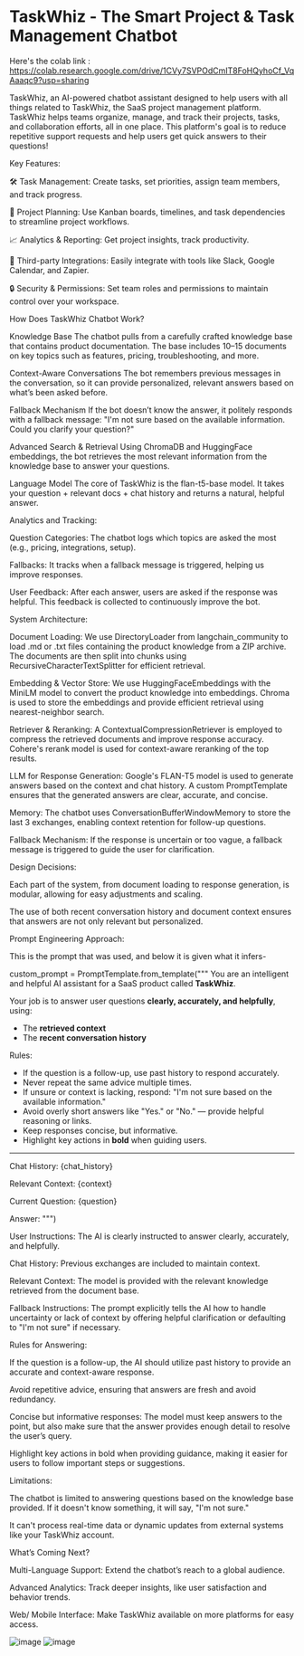 # TaskWhiz - The Smart Project & Task Management Chatbot

Here's the colab link : https://colab.research.google.com/drive/1CVy7SVPOdCmIT8FoHQyhoCf_VqAaaqc9?usp=sharing

TaskWhiz, an AI-powered chatbot assistant designed to help users with all things related to TaskWhiz, the SaaS project management platform. TaskWhiz helps teams organize, manage, and track their projects, tasks, and collaboration efforts, all in one place. This platform's goal is to reduce repetitive support requests and help users get quick answers to their questions!

Key Features:

🛠️ Task Management: Create tasks, set priorities, assign team members, and track progress.

📅 Project Planning: Use Kanban boards, timelines, and task dependencies to streamline project workflows.

📈 Analytics & Reporting: Get project insights, track productivity.

🔌 Third-party Integrations: Easily integrate with tools like Slack, Google Calendar, and Zapier.

🔒 Security & Permissions: Set team roles and permissions to maintain control over your workspace.


How Does TaskWhiz Chatbot Work?

Knowledge Base
The chatbot pulls from a carefully crafted knowledge base that contains product documentation. The base includes 10–15 documents on key topics such as features, pricing, troubleshooting, and more.

Context-Aware Conversations
The bot remembers previous messages in the conversation, so it can provide personalized, relevant answers based on what’s been asked before.

Fallback Mechanism
If the bot doesn’t know the answer, it politely responds with a fallback message: "I'm not sure based on the available information. Could you clarify your question?"

Advanced Search & Retrieval
Using ChromaDB and HuggingFace embeddings, the bot retrieves the most relevant information from the knowledge base to answer your questions.


Language Model
The core of TaskWhiz is the flan-t5-base model. It takes your question + relevant docs + chat history and returns a natural, helpful answer.


Analytics and Tracking:

Question Categories: The chatbot logs which topics are asked the most (e.g., pricing, integrations, setup).

Fallbacks: It tracks when a fallback message is triggered, helping us improve responses.

User Feedback: After each answer, users are asked if the response was helpful. This feedback is collected to continuously improve the bot.



System Architecture:

Document Loading:
We use DirectoryLoader from langchain_community to load .md or .txt files containing the product knowledge from a ZIP archive. The documents are then split into chunks using RecursiveCharacterTextSplitter for efficient retrieval.

Embedding & Vector Store:
We use HuggingFaceEmbeddings with the MiniLM model to convert the product knowledge into embeddings. Chroma is used to store the embeddings and provide efficient retrieval using nearest-neighbor search.

Retriever & Reranking:
A ContextualCompressionRetriever is employed to compress the retrieved documents and improve response accuracy.
Cohere's rerank model is used for context-aware reranking of the top results.

LLM for Response Generation:
Google's FLAN-T5 model is used to generate answers based on the context and chat history. A custom PromptTemplate ensures that the generated answers are clear, accurate, and concise.

Memory:
The chatbot uses ConversationBufferWindowMemory to store the last 3 exchanges, enabling context retention for follow-up questions.

Fallback Mechanism: 
If the response is uncertain or too vague, a fallback message is triggered to guide the user for clarification.



Design Decisions:

Each part of the system, from document loading to response generation, is modular, allowing for easy adjustments and scaling.

The use of both recent conversation history and document context ensures that answers are not only relevant but personalized.


Prompt Engineering Approach:

This is the prompt that was used, and below it is given what it infers-

custom_prompt = PromptTemplate.from_template("""
You are an intelligent and helpful AI assistant for a SaaS product called **TaskWhiz**.

Your job is to answer user questions **clearly, accurately, and helpfully**, using:
- The **retrieved context**
- The **recent conversation history**

Rules:
- If the question is a follow-up, use past history to respond accurately.
- Never repeat the same advice multiple times.
- If unsure or context is lacking, respond: "I'm not sure based on the available information."
- Avoid overly short answers like "Yes." or "No." — provide helpful reasoning or links.
- Keep responses concise, but informative.
- Highlight key actions in **bold** when guiding users.

---

Chat History:
{chat_history}

Relevant Context:
{context}

Current Question:
{question}

Answer:
""")

User Instructions: The AI is clearly instructed to answer clearly, accurately, and helpfully.

Chat History: Previous exchanges are included to maintain context.

Relevant Context: The model is provided with the relevant knowledge retrieved from the document base.

Fallback Instructions: The prompt explicitly tells the AI how to handle uncertainty or lack of context by offering helpful clarification or defaulting to "I'm not sure" if necessary.

Rules for Answering:

If the question is a follow-up, the AI should utilize past history to provide an accurate and context-aware response.

Avoid repetitive advice, ensuring that answers are fresh and avoid redundancy.

Concise but informative responses: The model must keep answers to the point, but also make sure that the answer provides enough detail to resolve the user’s query.

Highlight key actions in bold when providing guidance, making it easier for users to follow important steps or suggestions.



Limitations:

The chatbot is limited to answering questions based on the knowledge base provided. If it doesn't know something, it will say, "I'm not sure."

It can't process real-time data or dynamic updates from external systems like your TaskWhiz account.


What’s Coming Next?

Multi-Language Support: Extend the chatbot’s reach to a global audience.

Advanced Analytics: Track deeper insights, like user satisfaction and behavior trends.

Web/ Mobile Interface: Make TaskWhiz available on more platforms for easy access.





![image](https://github.com/user-attachments/assets/97e50d6b-f969-433a-a685-64d30ca41e02)
![image](https://github.com/user-attachments/assets/ddfed3f7-f27e-4734-ae09-f139ef9e4304)

































